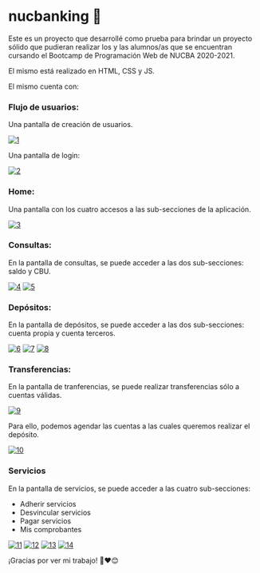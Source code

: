 # nucbanking 🚀
Este es un proyecto que desarrollé como prueba para brindar un proyecto sólido que pudieran realizar los y las alumnos/as que se encuentran cursando el Bootcamp de Programación Web de NUCBA 2020-2021.

El mismo está realizado en HTML, CSS y JS. 

El mismo cuenta con:

### Flujo de usuarios:

Una pantalla de creación de usuarios. 

<a href="https://ibb.co/9GhM3P6"><img src="https://i.ibb.co/LvrGhKm/1.png" alt="1" border="0"></a>

Una pantalla de login:

<a href="https://ibb.co/h80GKRx"><img src="https://i.ibb.co/12cC9fY/2.png" alt="2" border="0"></a>

### Home:

Una pantalla con los cuatro accesos a las sub-secciones de la aplicación. 

<a href="https://ibb.co/02PnMgC"><img src="https://i.ibb.co/zxKmRyX/3.png" alt="3" border="0"></a>

### Consultas:

En la pantalla de consultas, se puede acceder a las dos sub-secciones: saldo y CBU. 

<a href="https://ibb.co/znjB2gK"><img src="https://i.ibb.co/GxB8MDg/4.png" alt="4" border="0"></a>
<a href="https://ibb.co/XJ1GHBV"><img src="https://i.ibb.co/nk9Kp2R/5.png" alt="5" border="0"></a>

### Depósitos:

En la pantalla de depósitos, se puede acceder a las dos sub-secciones: cuenta propia y cuenta terceros. 

<a href="https://ibb.co/vvywbnj"><img src="https://i.ibb.co/wrG0Tmz/6.png" alt="6" border="0"></a>
<a href="https://ibb.co/n6dXShQ"><img src="https://i.ibb.co/hLQGvp2/7.png" alt="7" border="0"></a>
<a href="https://ibb.co/PmYXHqk"><img src="https://i.ibb.co/dWcCY8Z/8.png" alt="8" border="0"></a>

### Transferencias:

En la pantalla de tranferencias, se puede realizar transferencias sólo a cuentas válidas.

<a href="https://ibb.co/dk6MT2G"><img src="https://i.ibb.co/NWpCvjZ/9.png" alt="9" border="0"></a>

Para ello, podemos agendar las cuentas a las cuales queremos realizar el depósito. 

<a href="https://ibb.co/dcsXHBb"><img src="https://i.ibb.co/BPHvYL4/10.png" alt="10" border="0"></a>

### Servicios

En la pantalla de servicios, se puede acceder a las cuatro sub-secciones: 
* Adherir servicios
* Desvincular servicios
* Pagar servicios
* Mis comprobantes

<a href="https://ibb.co/hHmQFCB"><img src="https://i.ibb.co/bLKw57s/11.png" alt="11" border="0"></a>
<a href="https://ibb.co/R4BXg5y"><img src="https://i.ibb.co/bR246fJ/12.png" alt="12" border="0"></a>
<a href="https://ibb.co/4WVc26Q"><img src="https://i.ibb.co/hsmkcPq/13.png" alt="13" border="0"></a>
<a href="https://ibb.co/LRZjCHC"><img src="https://i.ibb.co/ZXM4h7h/14.png" alt="14" border="0"></a>

¡Gracias por ver mi trabajo! 🚀❤😊
